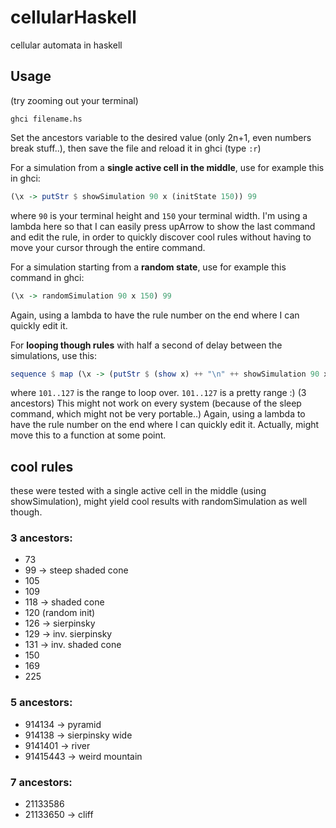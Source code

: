 # cellularHaskell
cellular automata in haskell

## Usage

(try zooming out your terminal)

`ghci filename.hs`

Set the ancestors variable to the desired value (only 2n+1, even numbers break stuff..), then save the file and reload it in ghci (type `:r`)


For a simulation from a **single active cell in the middle**, use for example this in ghci:
```Haskell
(\x -> putStr $ showSimulation 90 x (initState 150)) 99
```
where `90` is your terminal height and `150` your terminal width.
I'm using a lambda here so that I can easily press upArrow to show the last command and edit the rule, in order to quickly discover cool rules without having to move your cursor through the entire command.

For a simulation starting from a **random state**, use for example this command in ghci:
```Haskell
(\x -> randomSimulation 90 x 150) 99
```  
Again, using a lambda to have the rule number on the end where I can quickly edit it.

For **looping though rules** with half a second of delay between the simulations, use this:
```Haskell
sequence $ map (\x -> (putStr $ (show x) ++ "\n" ++ showSimulation 90 x (initState 150)) >> usleep 500000) [101..127]
```
where `101..127` is the range to loop over. `101..127` is a pretty range :) (3 ancestors)
This might not work on every system (because of the sleep command, which might not be
very portable..)
Again, using a lambda to have the rule number on the end where I can quickly edit it.
Actually, might move this to a function at some point.


## cool rules


these were tested with a single active cell in the middle (using showSimulation),
might yield cool results with randomSimulation as well though.

### 3 ancestors:

* 73
* 99 -> steep shaded cone
* 105
* 109
* 118 -> shaded cone
* 120 (random init)
* 126 -> sierpinsky
* 129 -> inv. sierpinsky
* 131 -> inv. shaded cone
* 150
* 169
* 225

### 5 ancestors:

* 914134 -> pyramid
* 914138 -> sierpinsky wide
* 9141401 -> river
* 91415443 -> weird mountain

### 7 ancestors:

* 21133586
* 21133650 -> cliff
